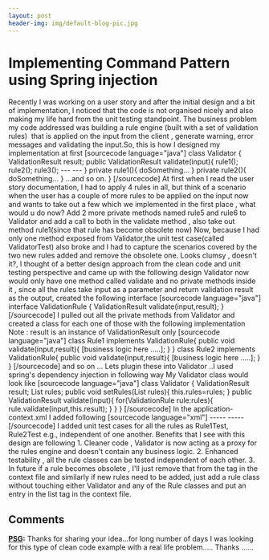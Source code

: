 ```yaml
---
layout: post
header-img: img/default-blog-pic.jpg
---
```


# Implementing Command Pattern using Spring injection

Recently I was working on a user story and after the initial design and a bit of implementation, I noticed that the code is not organised nicely and also making my life hard from the unit testing standpoint. The business problem my code addressed was building a rule engine (built with a set of validation rules)  that is applied on the input from the client , generate warning, error messages and validating the input.So, this is how I designed my implementation at first [sourcecode language="java"] class Validator { ValidationResult result; public ValidationResult validate(input){ rule1(); rule2(); rule3(); \--- \--- } private rule1(){ doSomething... } private rule2(){ doSomething... } ...and so on. } [/sourcecode] At first when I read the user story documentation, I had to apply 4 rules in all, but think of a scenario when the user has a couple of more rules to be applied on the input now and wants to take out a few which we implemented in the first place , what would u do now? Add 2 more private methods named rule5 and rule6 to Validator and add a call to both in the validate method , also take out method rule1(since that rule has become obsolete now) Now, because I had only one method exposed from Validator,the unit test case(called ValidatorTest) also broke and I had to capture the scenarios covered by the two new rules added and remove the obsolete one. Looks clumsy , doesn't it?, I thought of a better design approach from the clean code and unit testing perspective and came up with the following design Validator now would only have one method called validate and no private methods inside it , since all the rules take input as a parameter and return validation result as the output, created the following interface [sourcecode language="java"] interface ValidationRule { ValidationResult validate(input,result); } [/sourcecode] I pulled out all the private methods from Validator and created a class for each one of those with the following implementation Note : result is an instance of ValidationResult only [sourcecode language="java"] class Rule1 implements ValidationRule{ public void validate(input,result){ [business logic here .....]; } } class Rule2 implements ValidationRule{ public void validate(input,result){ [business logic here .....]; } } [/sourcecode] and so on ... Lets plugin these into Validator ..I used spring's dependency injection in following way My Validator class would look like [sourcecode language="java"] class Validator { ValidationResult result; List<ValidationRule> rules; public void setRules(List<ValidationRule> rules){ this.rules=rules; } public ValidationResult validate(input){ for(ValidationRule rule:rules){ rule.validate(input,this.result); } } } [/sourcecode] In the application-context.xml I added following [sourcecode language="xml"] <bean id="validator"> <property name="rules"> <list> <bean class="com.xebia.business.rules.Rule1"/> <bean class="com.xebia.business.rules.Rule2"/> <bean class="com.xebia.business.rules.Rule3"/> \----- \----- </list> </property> </bean> [/sourcecode] I added unit test cases for all the rules as Rule1Test, Rule2Test e.g., independent of one another. Benefits that I see with this design are following 1\. Cleaner code , Validator is now acting as a proxy for the rules engine and doesn't contain any business logic. 2\. Enhanced testability , all the rule classes can be tested independent of each other. 3\. In future if a rule becomes obsolete , I'll just remove that from the <list> tag in the context file and similarly if new rules need to be added, just add a rule class without touching either Validator and any of the Rule classes and put an entry in the list tag in the context file.

## Comments

**[PSG](#6022 "2011-10-14 00:49:06"):** Thanks for sharing your idea...for long number of days I was looking for this type of clean code example with a real life problem..... Thanks ......

